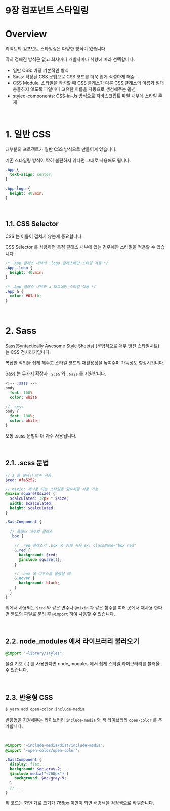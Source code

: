 # 9장 컴포넌트 스타일링

# Overview

리액트의 컴포넌트 스타일링은 다양한 방식이 있습니다.

딱히 정해진 방식은 없고 회사마다 개발자마다 취향에 따라 선택합니다.

- 일반 CSS: 가장 기본적인 방식
- Sass: 확장된 CSS 문법으로 CSS 코드를 더욱 쉽게 작성하게 해줌
- CSS Module: 스타일을 작성할 때 CSS 클래스가 다른 CSS 클래스의 이름과 절대 충돌하지 않도록 파일마다 고유한 이름을 자동으로 생성해주는 옵션
- styled-components: CSS-in-Js 방식으로 자바스크립트 파일 내부에 스타일 존재

<br>

# 1. 일반 CSS

대부분의 프로젝트가 일반 CSS 방식으로 만들어져 있습니다.

기존 스타일링 방식이 딱히 불편하지 않다면 그대로 사용해도 됩니다.

```css
.App {
  text-align: center;
}

.App-logo {
  height: 40vmin;
}
```

<br>

## 1.1. CSS Selector

CSS 는 이름이 겹치지 않는게 중요합니다.

CSS Selector 를 사용하면 특정 클래스 내부에 있는 경우에만 스타일을 적용할 수 있습니다.

```css
/* .App 클래스 내부의 .logo 클래스에만 스타일 적용 */
.App .logo {
  height: 40vmin;
}

/* .App 클래스 내부의 a 태그에만 스타일 적용 */
.App a {
  color: #61afb;
}
```

<br>

# 2. Sass

Sass(Syntactically Awesome Style Sheets) (문법적으로 매우 멋진 스타일시트) 는 CSS 전처리기입니다.

복잡한 작업을 쉽게 해주고 스타일 코드의 재활용성을 높여주며 가독성도 향상시킵니다.

Sass 는 두가지 확장자 `.scss` 와 `.sass` 를 지원합니다.

```sass
<!-- .sass -->
body
  font: 100%
  color: white
```

```scss
// .scss
body {
  font: 100%;
  color: white;
}
```

보통 .scss 문법이 더 자주 사용됩니다.

<br>

## 2.1. .scss 문법

```scss
// $ 을 붙여서 변수 사용
$red: #fa5252;

// mixin: 재사용 되는 스타일을 함수처럼 사용 가능
@mixin square($size) {
  $calculated: 32px * $size;
  width: $calculated;
  height: $calculated;
}

.SassComponent {
  
  // 클래스 내부의 클래스
  .box {
    
    // .red 클래스가 .box 와 함께 사용 ex) className="box red"
    &.red {
      background: $red;
      @include square(1);
    }

    // .box 에 마우스를 올렸을 때
    &:hover {
      background: black;
    }
  }
}
```

위에서 사용되는 `$red` 와 같은 변수나 `@mixin` 과 같은 함수를 여러 곳에서 재사용 한다면 별도의 파일로 분리 후 `@import` 하여 사용할 수 있습니다.

<br>

## 2.2. node_modules 에서 라이브러리 불러오기

```scss
@import "~library/styles";
```

물결 기호 (`~`) 를 사용한다면 node_modules 에서 쉽게 스타일 라이브러리를 불러올 수 있습니다.

<br>

## 2.3. 반응형 CSS

```sh
$ yarn add open-color include-media
```

반응형을 지원해주는 라이브러리 `include-media` 와 색 라이브러리 `open-color` 를 추가합니다.

<br>

```scss
@import "~include-media/dist/include-media";
@import "~open-color/open-color";

.SassComponent {
  display: flex;
  background: $oc-gray-2;
  @include media("<768px") {
    background: $oc-gray-9;
  }
  // ...
}
```

위 코드는 화면 가로 크기가 768px 미만이 되면 배경색을 검정색으로 바꿔줍니다.
